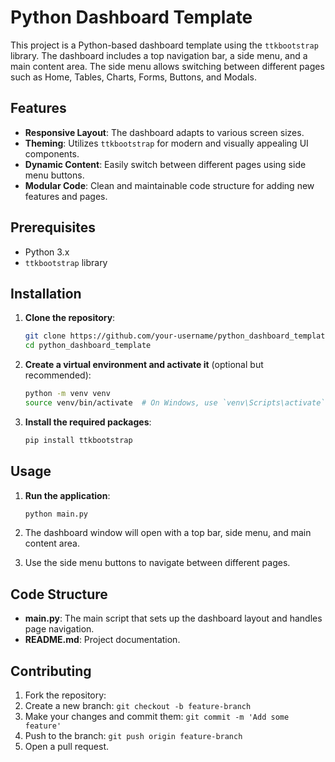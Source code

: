 # Python Dashboard Template

This project is a Python-based dashboard template using the `ttkbootstrap` library. The dashboard includes a top navigation bar, a side menu, and a main content area. The side menu allows switching between different pages such as Home, Tables, Charts, Forms, Buttons, and Modals.

## Features

- **Responsive Layout**: The dashboard adapts to various screen sizes.
- **Theming**: Utilizes `ttkbootstrap` for modern and visually appealing UI components.
- **Dynamic Content**: Easily switch between different pages using side menu buttons.
- **Modular Code**: Clean and maintainable code structure for adding new features and pages.

## Prerequisites

- Python 3.x
- `ttkbootstrap` library

## Installation

1. **Clone the repository**:
    ```bash
    git clone https://github.com/your-username/python_dashboard_template.git
    cd python_dashboard_template
    ```

2. **Create a virtual environment and activate it** (optional but recommended):
    ```bash
    python -m venv venv
    source venv/bin/activate  # On Windows, use `venv\Scripts\activate`
    ```

3. **Install the required packages**:
    ```bash
    pip install ttkbootstrap
    ```

## Usage

1. **Run the application**:
    ```bash
    python main.py
    ```

2. The dashboard window will open with a top bar, side menu, and main content area.

3. Use the side menu buttons to navigate between different pages.

## Code Structure

- **main.py**: The main script that sets up the dashboard layout and handles page navigation.
- **README.md**: Project documentation.

## Contributing

1. Fork the repository:
2. Create a new branch: `git checkout -b feature-branch`
3. Make your changes and commit them: `git commit -m 'Add some feature'`
4. Push to the branch: `git push origin feature-branch`
5. Open a pull request.

